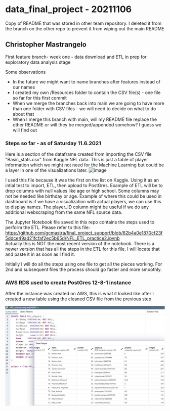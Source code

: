 # data_final_project - 20211106
Copy of README that was stored in other team repository. I deleted it from the branch on the other repo to prevent it from wiping out the main README

## Christopher Mastrangelo
First feature branch- week one - data download and ETL in prep for exploratory data analysis stage

Some observations
 - In the future we might want to name branches after features instead of our names
 - I created my own /Resources folder to contain the CSV file(s) - one file so far for this first commit
 - When we merge the branches back into main we are going to have more than one folder with CSV files - we will need to decide on what to do about that
 - When I merge this branch with main, will my README file replace the other README or will they be merged/appended somehow? I guess we will find out 

### Steps so far - as of Saturday 11.6.2021

Here is a section of the dataframe created from importing the CSV file "Basic_stats.csv" from Kaggle NFL data.
This is just a table of player information which we might not need for the Machine Learning but could be a layer in one of the visualizations later.
![image](https://user-images.githubusercontent.com/86205000/140647104-caf87d59-5b48-498a-b429-be920fb38933.png)

I used this file because it was the first on the list on Kaggle.  Using it as an intial test to import, ETL, then upload to PostGres.
Example of ETL will be to drop columns with null values like age or high school.  Some columns may not be needed like birthday or age.
Example of where this could be used in dashboard is if we have a visualization with actual players, we can use this to display names.
The player_ID column might be useful if we do any additional webscraping from the same NFL source data.

The Jupyter Notebook file saved in this repo contains the steps used to perform the ETL.  Please refer to this file:
https://github.com/gcmastra/final_project_support/blob/82b4a0e1870cf23f5ddce49ad21fcfaf2ec5b65d/NFL_ETL_practice2.ipynb
<br>Actually this is NOT the most recent version of the notebook.  There is a newer version that has all the steps in the ETL for this file.  I will locate that and paste it in as soon as I find it.

Initially I will do all the steps using one file to get all the pieces working.  For 2nd and subsequent files the process should go faster and more smoothly.

### AWS RDS used to create PostGres 12-8-1 instance 

After the instance was created on AWS, this is what it looked like after I created a new table using the cleaned CSV file from the previous step 

![image](https://github.com/gcmastra/final_project_support/blob/82b4a0e1870cf23f5ddce49ad21fcfaf2ec5b65d/img1_to_submit.JPG)




